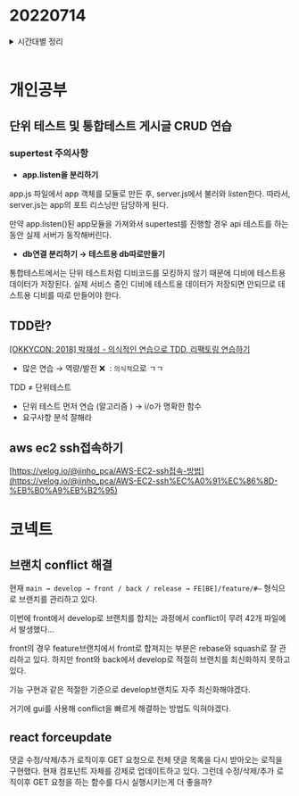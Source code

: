 # 20220714

<details>
<summary>시간대별 정리</summary>

### 아침

회고 작성

### 오전

supertest express 세팅

### 오후

단위 테스트 및 통합테스트 게시글 CRUD 연습

[[OKKYCON: 2018] 박재성 - 의식적인 연습으로 TDD, 리팩토링 연습하기](https://youtu.be/cVxqrGHxutU)

- 많은 연습 → 역량/발전 ❌  : `의식적`으로 ㄱㄱ

TDD ≠ 단위테스트

- 단위 테스트 먼저 연습 (알고리즘 ) → i/o가 명확한 함수
- 요구사항 분석 잘해라

계획짜기

### 저녁

코넥트

- 브랜치 conflict 해결…
- 스타일컨벤션 설정
- 댓글 crud 변경

</details>
<br>

# 개인공부

## 단위 테스트 및 통합테스트 게시글 CRUD 연습

### supertest 주의사항

- **app.listen을 분리하기**

app.js 파일에서 app 객체를 모듈로 만든 후, server.js에서 불러와 listen한다. 따라서, server.js는 app의 포트 리스닝만 담당하게 된다.

만약 app.listen()된 app모듈을 가져와서 supertest를 진행할 경우 api 테스트를 하는 동안 실제 서버가 동작해버린다.

- **db연결 분리하기 → 테스트용 db따로만들기**

통합테스트에서는 단위 테스트처럼 디비코드를 모킹하지 않기 때문에 디비에 테스트용 데이터가 저장된다. 실제 서비스 중인 디비에 테스트용 데이터가 저장되면 안되므로 테스트용 디비를 따로 만들어야 한다.

## TDD란?

[[OKKYCON: 2018] 박재성 - 의식적인 연습으로 TDD, 리팩토링 연습하기](https://youtu.be/cVxqrGHxutU)

- 많은 연습 → 역량/발전 ❌  : `의식적`으로 ㄱㄱ

TDD ≠ 단위테스트

- 단위 테스트 먼저 연습 (알고리즘 ) → i/o가 명확한 함수
- 요구사항 분석 잘해라

## aws ec2 ssh접속하기

[https://velog.io/@jinho_pca/AWS-EC2-ssh접속-방법](https://velog.io/@jinho_pca/AWS-EC2-ssh%EC%A0%91%EC%86%8D-%EB%B0%A9%EB%B2%95)

# 코넥트

## 브랜치 conflict 해결

현재 `main → develop → front / back / release → FE[BE]/feature/#—` 형식으로 브랜치를 관리하고 있다.

이번에 front에서 develop로 브랜치를 합치는 과정에서 conflict이 무려 42개 파일에서 발생했다…

front의 경우 feature브랜치에서 front로 합져지는 부분은 rebase와 squash로 잘 관리하고 있다. 하지만 front와 back에서 develop로 적절히 브랜치를 최신화하지 못하고 있다.

기능 구현과 같은 적절한 기준으로 develop브랜치도 자주 최신화해야겠다.

거기에 gui를 사용해 conflict을 빠르게 해결하는 방법도 익혀야겠다.

## react forceupdate

댓글 수정/삭제/추가 로직이후 GET 요청으로 전체 댓글 목록을 다시 받아오는 로직을 구현했다. 현재 컴포넌트 자체를 강제로 업데이트하고 있다. 그런데 수정/삭제/추가 로직이후 GET 요청을 하는 함수를 다시 실행시키는게 더 좋을까?
